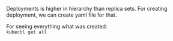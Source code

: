 Deployments is higher in hierarchy than replica sets.
For creating deployment, we can create yaml file for that.

For seeing everything what was created:\
`kubectl get all`